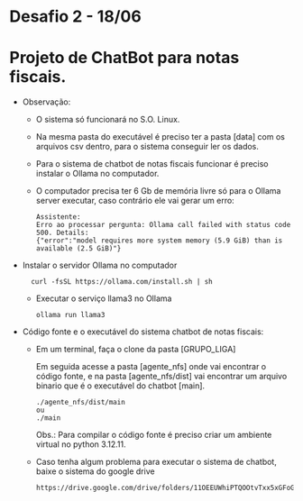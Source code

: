 # Desafio 2 - 18/06

# Projeto de ChatBot para notas fiscais.

* Observação:

  - O sistema só funcionará no S.O. Linux.

  - Na mesma pasta do executável é preciso ter a pasta [data] com os arquivos csv dentro, para o sistema conseguir ler os dados.

  - Para o sistema de chatbot de notas fiscais funcionar é preciso instalar o Ollama no computador.
  
  - O computador precisa ter 6 Gb de memória livre só para o Ollama server executar,
    caso contrário ele vai gerar um erro:
    
		Assistente:			
		Erro ao processar pergunta: Ollama call failed with status code 500. Details: 
		{"error":"model requires more system memory (5.9 GiB) than is available (2.5 GiB)"}


* Instalar o servidor Ollama no computador
	
		curl -fsSL https://ollama.com/install.sh | sh

  - Executar o serviço llama3 no Ollama
	
		ollama run llama3


* Código fonte e o executável do sistema chatbot de notas fiscais: 

  - Em um terminal, faça o clone da pasta [GRUPO_LIGA]
  	
  	Em seguida acesse a pasta [agente_nfs] onde vai encontrar o código fonte, 
    e na pasta [agente_nfs/dist] vai encontrar um arquivo binario que é o executável do chatbot [main].

		./agente_nfs/dist/main
		ou 
		./main
  	
    Obs.: Para compilar o código fonte é preciso criar um ambiente virtual no python 3.12.11.

  - Caso tenha algum problema para executar o sistema de chatbot, baixe o sistema do google drive 
	
		https://drive.google.com/drive/folders/11OEEUWhiPTQOOtvTxx5xGFoG68qJkH98
		

